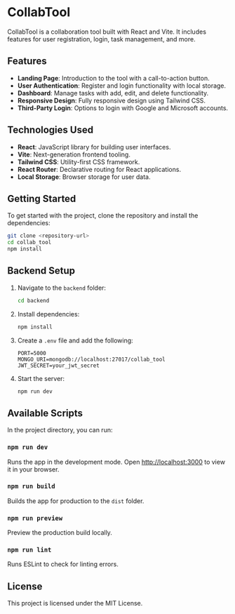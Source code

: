 # CollabTool

CollabTool is a collaboration tool built with React and Vite. It includes features for user registration, login, task management, and more.

## Features

- **Landing Page**: Introduction to the tool with a call-to-action button.
- **User Authentication**: Register and login functionality with local storage.
- **Dashboard**: Manage tasks with add, edit, and delete functionality.
- **Responsive Design**: Fully responsive design using Tailwind CSS.
- **Third-Party Login**: Options to login with Google and Microsoft accounts.

## Technologies Used

- **React**: JavaScript library for building user interfaces.
- **Vite**: Next-generation frontend tooling.
- **Tailwind CSS**: Utility-first CSS framework.
- **React Router**: Declarative routing for React applications.
- **Local Storage**: Browser storage for user data.

## Getting Started

To get started with the project, clone the repository and install the dependencies:

```bash
git clone <repository-url>
cd collab_tool
npm install
```

## Backend Setup

1. Navigate to the `backend` folder:
   ```bash
   cd backend
   ```

2. Install dependencies:
   ```bash
   npm install
   ```

3. Create a `.env` file and add the following:
   ```
   PORT=5000
   MONGO_URI=mongodb://localhost:27017/collab_tool
   JWT_SECRET=your_jwt_secret
   ```

4. Start the server:
   ```bash
   npm run dev
   ```

## Available Scripts

In the project directory, you can run:

### `npm run dev`

Runs the app in the development mode. Open [http://localhost:3000](http://localhost:3000) to view it in your browser.

### `npm run build`

Builds the app for production to the `dist` folder.

### `npm run preview`

Preview the production build locally.

### `npm run lint`

Runs ESLint to check for linting errors.

## License

This project is licensed under the MIT License.
